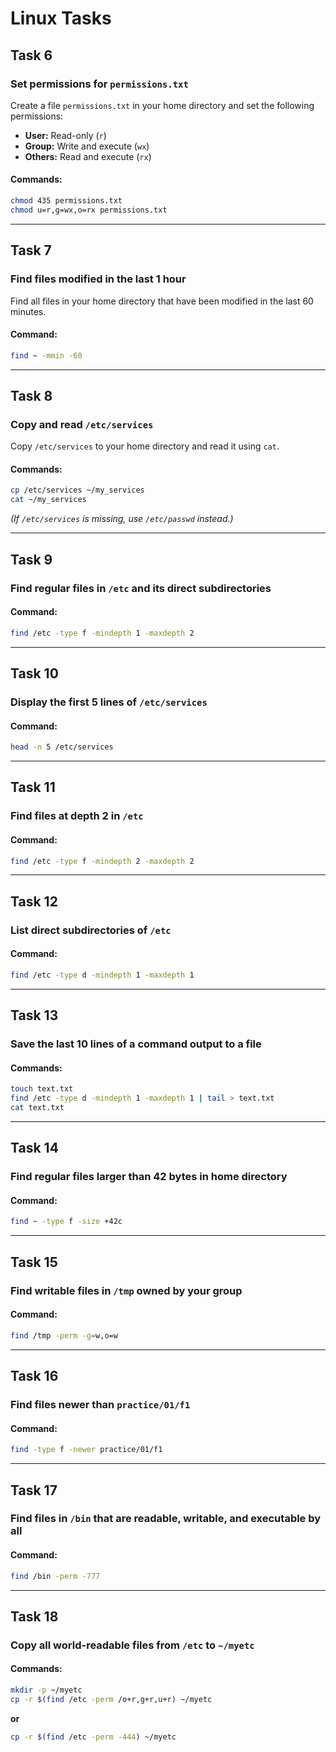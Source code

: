 # Linux Tasks

## Task 6
### Set permissions for `permissions.txt`
Create a file `permissions.txt` in your home directory and set the following permissions:
- **User:** Read-only (`r`)
- **Group:** Write and execute (`wx`)
- **Others:** Read and execute (`rx`)

#### Commands:
```bash
chmod 435 permissions.txt
chmod u=r,g=wx,o=rx permissions.txt
```

---
## Task 7
### Find files modified in the last 1 hour
Find all files in your home directory that have been modified in the last 60 minutes.
#### Command:
```bash
find ~ -mmin -60
```

---
## Task 8
### Copy and read `/etc/services`
Copy `/etc/services` to your home directory and read it using `cat`.
#### Commands:
```bash
cp /etc/services ~/my_services
cat ~/my_services
```
*(If `/etc/services` is missing, use `/etc/passwd` instead.)*

---
## Task 9
### Find regular files in `/etc` and its direct subdirectories
#### Command:
```bash
find /etc -type f -mindepth 1 -maxdepth 2
```

---
## Task 10
### Display the first 5 lines of `/etc/services`
#### Command:
```bash
head -n 5 /etc/services
```

---
## Task 11
### Find files at depth 2 in `/etc`
#### Command:
```bash
find /etc -type f -mindepth 2 -maxdepth 2
```

---
## Task 12
### List direct subdirectories of `/etc`
#### Command:
```bash
find /etc -type d -mindepth 1 -maxdepth 1
```

---
## Task 13
### Save the last 10 lines of a command output to a file
#### Commands:
```bash
touch text.txt
find /etc -type d -mindepth 1 -maxdepth 1 | tail > text.txt
cat text.txt
```

---
## Task 14
### Find regular files larger than 42 bytes in home directory
#### Command:
```bash
find ~ -type f -size +42c
```

---
## Task 15
### Find writable files in `/tmp` owned by your group
#### Command:
```bash
find /tmp -perm -g=w,o=w
```

---
## Task 16
### Find files newer than `practice/01/f1`
#### Command:
```bash
find -type f -newer practice/01/f1
```

---
## Task 17
### Find files in `/bin` that are readable, writable, and executable by all
#### Command:
```bash
find /bin -perm -777
```

---
## Task 18
### Copy all world-readable files from `/etc` to `~/myetc`
#### Commands:
```bash
mkdir -p ~/myetc
cp -r $(find /etc -perm /o+r,g+r,u+r) ~/myetc
```
**or**
```bash
cp -r $(find /etc -perm -444) ~/myetc
